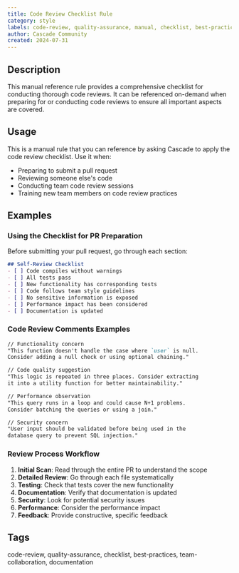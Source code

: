 ```yaml
---
title: Code Review Checklist Rule
category: style
labels: code-review, quality-assurance, manual, checklist, best-practices, intermediate
author: Cascade Community
created: 2024-07-31
---
```


## Description

This manual reference rule provides a comprehensive checklist for conducting thorough code reviews. It can be referenced on-demand when preparing for or conducting code reviews to ensure all important aspects are covered.

## Usage

This is a manual rule that you can reference by asking Cascade to apply the code review checklist. Use it when:
- Preparing to submit a pull request
- Reviewing someone else's code
- Conducting team code review sessions
- Training new team members on code review practices

## Examples

### Using the Checklist for PR Preparation
Before submitting your pull request, go through each section:

```markdown
## Self-Review Checklist
- [ ] Code compiles without warnings
- [ ] All tests pass
- [ ] New functionality has corresponding tests
- [ ] Code follows team style guidelines
- [ ] No sensitive information is exposed
- [ ] Performance impact has been considered
- [ ] Documentation is updated
```

### Code Review Comments Examples
```markdown
// Functionality concern
"This function doesn't handle the case where `user` is null. 
Consider adding a null check or using optional chaining."

// Code quality suggestion
"This logic is repeated in three places. Consider extracting 
it into a utility function for better maintainability."

// Performance observation
"This query runs in a loop and could cause N+1 problems. 
Consider batching the queries or using a join."

// Security concern
"User input should be validated before being used in the 
database query to prevent SQL injection."
```

### Review Process Workflow
1. **Initial Scan**: Read through the entire PR to understand the scope
2. **Detailed Review**: Go through each file systematically
3. **Testing**: Check that tests cover the new functionality
4. **Documentation**: Verify that documentation is updated
5. **Security**: Look for potential security issues
6. **Performance**: Consider the performance impact
7. **Feedback**: Provide constructive, specific feedback

## Tags

code-review, quality-assurance, checklist, best-practices, team-collaboration, documentation
